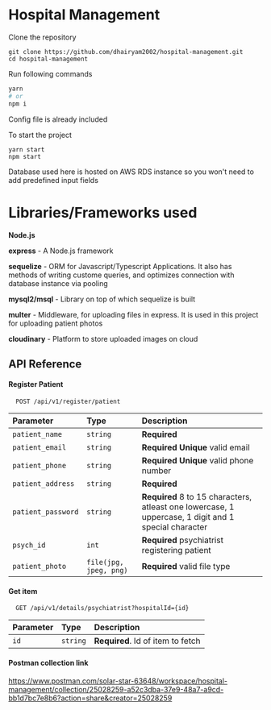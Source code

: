 
# Hospital Management

Clone the repository
```
git clone https://github.com/dhairyam2002/hospital-management.git
cd hospital-management
```

Run following commands

```bash
yarn 
# or
npm i
```

Config file is already included

To start the project

```
yarn start
npm start
```

Database used here is hosted on AWS RDS instance so you won't need to add predefined input fields




# Libraries/Frameworks used

**Node.js**

**express** - A Node.js framework

**sequelize** - ORM for Javascript/Typescript Applications. It also has methods of writing custome queries, and optimizes connection with database instance via  pooling

**mysql2/msql** - Library on top of which sequelize is built

**multer** - Middleware, for uploading files in express. It is used in this project for uploading patient photos

**cloudinary** - Platform to store uploaded images on cloud




## API Reference

#### Register Patient

```http
  POST /api/v1/register/patient
```

| Parameter | Type     | Description                |
| :-------- | :------- | :------------------------- |
| `patient_name` | `string` | **Required** |
| `patient_email` | `string` | **Required Unique** valid email |
| `patient_phone` | `string` | **Required Unique** valid phone number |
| `patient_address` | `string` | **Required**|
| `patient_password` | `string` | **Required** 8 to 15 characters, atleast one lowercase, 1 uppercase, 1 digit and 1 special character |
| `psych_id` | `int` | **Required** psychiatrist registering patient |
| `patient_photo` | `file(jpg, jpeg, png)` | **Required** valid file type |


#### Get item

```http
  GET /api/v1/details/psychiatrist?hospitalId={id}
```

| Parameter | Type     | Description                       |
| :-------- | :------- | :-------------------------------- |
| `id`      | `string` | **Required**. Id of item to fetch |


#### Postman collection link

https://www.postman.com/solar-star-63648/workspace/hospital-management/collection/25028259-a52c3dba-37e9-48a7-a9cd-bb1d7bc7e8b6?action=share&creator=25028259

